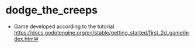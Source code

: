 # dodge_the_creeps

- Game developed according to the tutorial https://docs.godotengine.org/en/stable/getting_started/first_2d_game/index.html#
